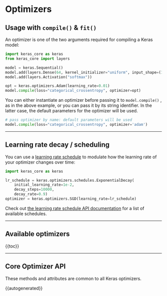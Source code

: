 # Optimizers

## Usage with `compile()` & `fit()`

An optimizer is one of the two arguments required for compiling a Keras model:

```python
import keras_core as keras
from keras_core import layers

model = keras.Sequential()
model.add(layers.Dense(64, kernel_initializer="uniform", input_shape=(10,)))
model.add(layers.Activation("softmax"))

opt = keras.optimizers.Adam(learning_rate=0.01)
model.compile(loss="categorical_crossentropy", optimizer=opt)
```

You can either instantiate an optimizer before passing it to `model.compile()` , as in the above example,
or you can pass it by its string identifier. In the latter case, the default parameters for the optimizer will be used.

```python
# pass optimizer by name: default parameters will be used
model.compile(loss="categorical_crossentropy", optimizer='adam')
```

---

## Learning rate decay / scheduling

You can use a [learning rate schedule](/api/optimizers/learning_rate_schedules) to modulate
how the learning rate of your optimizer changes over time:

```python
import keras_core as keras

lr_schedule = keras.optimizers.schedules.ExponentialDecay(
    initial_learning_rate=1e-2,
    decay_steps=10000,
    decay_rate=0.9)
optimizer = keras.optimizers.SGD(learning_rate=lr_schedule)
```

Check out [the learning rate schedule API documentation](/api/optimizers/learning_rate_schedules) for a list of available schedules.


---

## Available optimizers

{{toc}}

---

## Core Optimizer API

These methods and attributes are common to all Keras optimizers.

{{autogenerated}}

